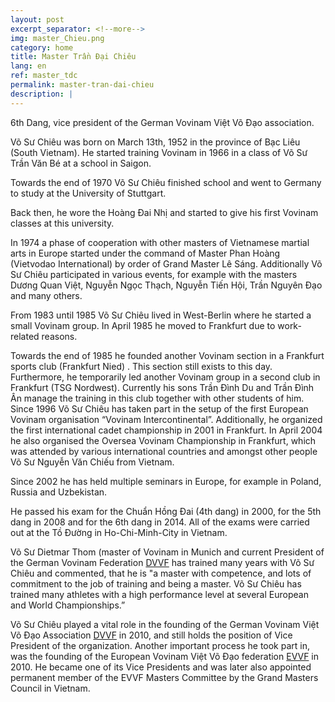 ```yaml
---
layout: post
excerpt_separator: <!--more-->
img: master_Chieu.png
category: home
title: Master Trần Đại Chiêu
lang: en
ref: master_tdc
permalink: master-tran-dai-chieu
description: |
---
```



6th Dang, vice president of the German Vovinam Việt Võ Đạo association.

 Võ Sư Chiêu was born on March 13th, 1952 in the province of Bạc Liêu (South Vietnam). He started training Vovinam in 1966 in a class of Võ Sư Trần Văn Bé at a school in Saigon.

Towards the end of 1970 Võ Sư Chiêu finished school and went to Germany to study at the University of Stuttgart.

<!--more-->

Back then, he wore the Hoàng Đai Nhị and started to give his first Vovinam classes at this university.

In 1974 a phase of cooperation with other masters of Vietnamese martial arts in Europe started under the command of Master Phan Hoàng (Vietvodao International) by order of Grand Master Lê Sáng. Additionally Võ Sư Chiêu participated in various events, for example with the masters Dương Quan Việt, Nguyễn Ngọc Thạch, Nguyễn Tiến Hội, Trần Nguyên Đạo and many others.

 From 1983 until 1985 Võ Sư Chiêu lived in West-Berlin where he started a small Vovinam group. In April 1985 he moved to Frankfurt due to work-related reasons.

Towards the end of 1985 he founded another Vovinam section in a Frankfurt sports club (Frankfurt Nied) . This section still exists to this day. Furthermore, he temporarily led another Vovinam group in a second club in Frankfurt (TSG Nordwest). Currently his sons Trần Đình Du and Trần Đình Ân manage the training in this club together with other students of him.
Since 1996 Võ Sư Chiêu has taken part in the setup of the first European Vovinam organisation “Vovinam Intercontinental”. Additionally, he organized the first international cadet championship in 2001 in Frankfurt.
In April 2004 he also organised the Oversea Vovinam Championship in Frankfurt, which was attended by various international countries and amongst other people Võ Sư Nguyễn Văn Chiếu from Vietnam.

Since 2002 he has held multiple seminars in Europe, for example in Poland, Russia and Uzbekistan.

He passed his exam for the Chuẩn Hồng Đai (4th dang) in 2000, for the 5th dang in 2008 and for the 6th dang in 2014. All of the exams were carried out at the Tồ Đường in Ho-Chi-Minh-City in Vietnam.

Võ Sư Dietmar Thom (master of Vovinam in Munich and current President of the German Vovinam Federation [DVVF](http://www.vovinam-in-dvvf.eu/) has trained many years with Võ Sư Chiêu and commented, that he is "a master with competence, and lots of commitment to the job of training and being a master. Võ Sư Chiêu has trained many athletes with a high performance level at several European and World Championships.”

Võ Sư Chiêu played a vital role in the founding of the German Vovinam Việt Võ Đạo Association [DVVF](http://www.vovinam-in-dvvf.eu/) in 2010, and still holds the position of Vice President of the organization.
Another important process he took part in, was the founding of the European Vovinam Việt Võ Đạo federation [EVVF](http://www.vovinam-evvf.eu/evvf-2/leadership/) in 2010. He became one of its Vice Presidents and was later also appointed permanent member of the EVVF Masters Committee by the Grand Masters Council in Vietnam.
